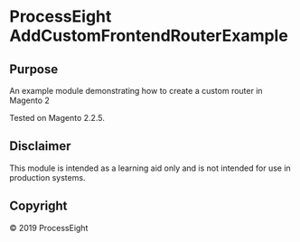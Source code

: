 # ProcessEight AddCustomFrontendRouterExample 

## Purpose
An example module demonstrating how to create a custom router in Magento 2

Tested on Magento 2.2.5.

## Disclaimer
This module is intended as a learning aid only and is not intended for use in production systems.

## Copyright
&copy; 2019 ProcessEight
